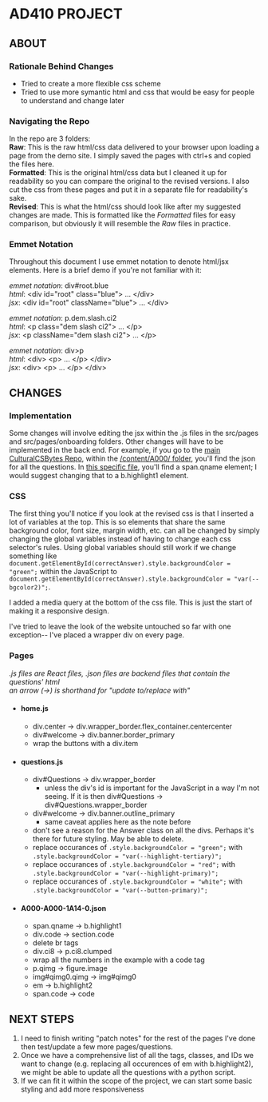 # **AD410 PROJECT**

## **ABOUT**

### **Rationale Behind Changes**

- Tried to create a more flexible css scheme
- Tried to use more symantic html and css that would be easy for people to understand and change later

### **Navigating the Repo**

In the repo are 3 folders:  
**Raw**: This is the raw html/css data delivered to your browser upon loading a page from the demo site. I simply saved the pages with ctrl+s and copied the files here.  
**Formatted**: This is the original html/css data but I cleaned it up for readability so you can compare the original to the revised versions. I also cut the css from these pages and put it in a separate file for readability's sake.  
**Revised**: This is what the html/css should look like after my suggested changes are made. This is formatted like the *Formatted* files for easy comparison, but obviously it will resemble the *Raw* files in practice.


### **Emmet Notation**

Throughout this document I use emmet notation to denote html/jsx elements. Here is a brief demo if you're not familiar with it:

*emmet notation*: div\#root.blue  
*html*: \<div id="root" class="blue"\> ... \</div\>  
*jsx*: \<div id="root" className="blue"\> ... \</div\>  

*emmet notation*: p.dem.slash.ci2  
*html*: \<p class="dem slash ci2"\> ... \</p\>  
*jsx*: \<p  className="dem slash ci2"\> ... \</p\>  

*emmet notation*: div>p  
*html*: \<div> \<p\> ... \</p\> \</div\>  
*jsx*: \<div> \<p\> ... \</p\> \</div\> 

## **CHANGES**

### **Implementation**

Some changes will involve editing the jsx within the .js files in the src/pages and src/pages/onboarding folders. Other changes will have to be implemented in the back end. For example, if you go to the [main CulturalCSBytes Repo](https://github.com/lgtanimoto/CulturalCSBytes), within the [/content/A000/ folder](https://github.com/lgtanimoto/CulturalCSBytes/tree/main/content/A000), you'll find the json for all the questions. In [this specific file](https://github.com/lgtanimoto/CulturalCSBytes/blob/main/content/A000/A000/A000-A000-1D06-0.json), you'll find a span.qname element; I would suggest changing that to a b.highlight1 element.

### **CSS**
The first thing you'll notice if you look at the revised css is that I inserted a lot of variables at the top. This is so elements that share the same background color, font size, margin width, etc. can all be changed by simply changing the global variables instead of having to change each css selector's rules.
Using global variables should still work if we change something like `document.getElementById(correctAnswer).style.backgroundColor = "green";` within the JavaScript to `document.getElementById(correctAnswer).style.backgroundColor = "var(--bgcolor2)";`.

I added a media query at the bottom of the css file. This is just the start of making it a responsive design.

I've tried to leave the look of the website untouched so far with one exception-- I've placed a wrapper div on every page.

### **Pages**
*.js files are React files, .json files are backend files that contain the questions' html*  
*an arrow (->) is shorthand for "update to/replace with"*
- #### home.js
    - div.center -> div.wrapper_border.flex_container.centercenter
    - div#welcome -> div.banner.border_primary
    - wrap the buttons with a div.item
- #### questions.js
    - div#Questions -> div.wrapper_border
        - unless the div's id is important for the JavaScript in a way I'm not seeing. If it is then div#Questions -> div#Questions.wrapper_border
    - div#welcome -> div.banner.outline_primary
        - same caveat applies here as the note before
    - don't see a reason for the Answer class on all the divs. Perhaps it's there for future styling. May be able to delete.
    - replace occurances of `.style.backgroundColor = "green";` with `.style.backgroundColor = "var(--highlight-tertiary)";`
    - replace occurances of `.style.backgroundColor = "red";` with `.style.backgroundColor = "var(--highlight-primary)";`
    - replace occurances of `.style.backgroundColor = "white";` with `.style.backgroundColor = "var(--button-primary)";`
- #### A000-A000-1A14-0.json
    - span.qname -> b.highlight1
    - div.code -> section.code
    - delete br tags
    - div.ci8 -> p.ci8.clumped
    - wrap all the numbers in the example with a code tag
    - p.qimg -> figure.image
    - img#qimg0.qimg -> img#qimg0
    - em -> b.highlight2
    - span.code -> code

## **NEXT STEPS**
1. I need to finish writing "patch notes" for the rest of the pages I've done then test/update a few more pages/questions.
2. Once we have a comprehensive list of all the tags, classes, and IDs we want to change (e.g. replacing all occurences of em with b.highlight2), we might be able to update all the questions with a python script.
3. If we can fit it within the scope of the project, we can start some basic styling and add more responsiveness
